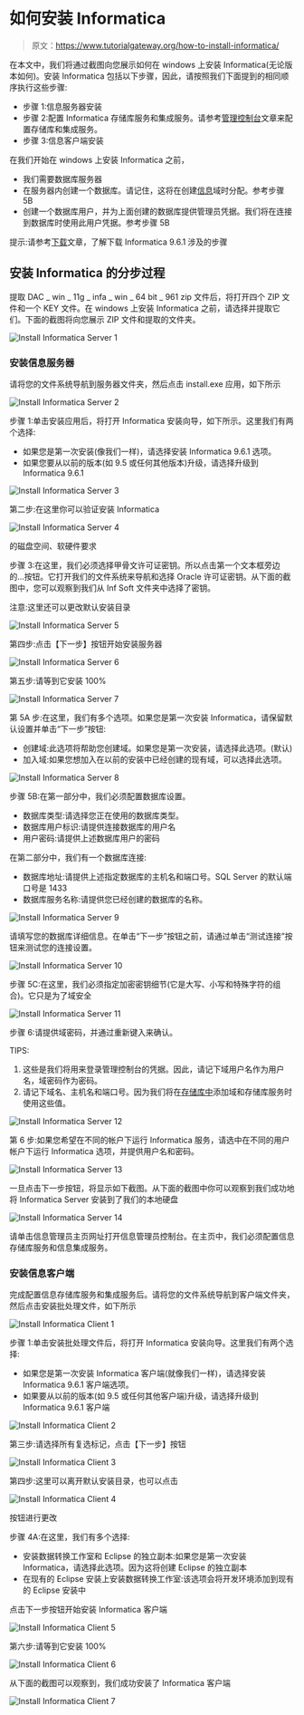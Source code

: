 # 如何安装 Informatica

> 原文：<https://www.tutorialgateway.org/how-to-install-informatica/>

在本文中，我们将通过截图向您展示如何在 windows 上安装 Informatica(无论版本如何)。安装 Informatica 包括以下步骤，因此，请按照我们下面提到的相同顺序执行这些步骤:

*   步骤 1:信息服务器安装
*   步骤 2:配置 Informatica 存储库服务和集成服务。请参考[管理控制台](https://www.tutorialgateway.org/informatica-admin-console/)文章来配置存储库和集成服务。
*   步骤 3:信息客户端安装

在我们开始在 windows 上安装 Informatica 之前，

*   我们需要数据库服务器
*   在服务器内创建一个数据库。请记住，这将在创建[信息](https://www.tutorialgateway.org/informatica/)域时分配。参考步骤 5B
*   创建一个数据库用户，并为上面创建的数据库提供管理员凭据。我们将在连接到数据库时使用此用户凭据。参考步骤 5B

提示:请参考[下载](https://www.tutorialgateway.org/how-to-download-informatica/)文章，了解下载 Informatica 9.6.1 涉及的步骤

## 安装 Informatica 的分步过程

提取 DAC _ win _ 11g _ infa _ win _ 64 bit _ 961 zip 文件后，将打开四个 ZIP 文件和一个 KEY 文件。在 windows 上安装 Informatica 之前，请选择并提取它们。下面的截图将向您展示 ZIP 文件和提取的文件夹。

![Install Informatica Server 1](img/37323776aba9016f19b1328548526800.png)

### 安装信息服务器

请将您的文件系统导航到服务器文件夹，然后点击 install.exe 应用，如下所示

![Install Informatica Server 2](img/796b0f9bed53b888d47f18e269bad1b8.png)

步骤 1:单击安装应用后，将打开 Informatica 安装向导，如下所示。这里我们有两个选择:

*   如果您是第一次安装(像我们一样)，请选择安装 Informatica 9.6.1 选项。
*   如果您要从以前的版本(如 9.5 或任何其他版本)升级，请选择升级到 Informatica 9.6.1

![Install Informatica Server 3](img/aba285bd5fd30fa2ccc6e9a6f3b1593d.png)

第二步:在这里你可以验证安装 Informatica

![Install Informatica Server 4](img/93eca81a1a6ef25e3538be958b2ee729.png)

的磁盘空间、软硬件要求

步骤 3:在这里，我们必须选择甲骨文许可证密钥。所以点击第一个文本框旁边的…按钮。它打开我们的文件系统来导航和选择 Oracle 许可证密钥。从下面的截图中，您可以观察到我们从 Inf Soft 文件夹中选择了密钥。

注意:这里还可以更改默认安装目录

![Install Informatica Server 5](img/2b587ee01686d70977e70e1f176ea5da.png)

第四步:点击【下一步】按钮开始安装服务器

![Install Informatica Server 6](img/af53b4c88ac51519d3f43380b4f5dd21.png)

第五步:请等到它安装 100%

![Install Informatica Server 7](img/95519957371a0f53caba59469ce30e01.png)

第 5A 步:在这里，我们有多个选项。如果您是第一次安装 Informatica，请保留默认设置并单击“下一步”按钮:

*   创建域:此选项将帮助您创建域。如果您是第一次安装，请选择此选项。(默认)
*   加入域:如果您想加入在以前的安装中已经创建的现有域，可以选择此选项。

![Install Informatica Server 8](img/2abe7cf9a0286dca6ae5c0dedc80139d.png)

步骤 5B:在第一部分中，我们必须配置数据库设置。

*   数据库类型:请选择您正在使用的数据库类型。
*   数据库用户标识:请提供连接数据库的用户名
*   用户密码:请提供上述数据库用户的密码

在第二部分中，我们有一个数据库连接:

*   数据库地址:请提供上述指定数据库的主机名和端口号。SQL Server 的默认端口号是 1433
*   数据库服务名称:请提供您已经创建的数据库的名称。

![Install Informatica Server 9](img/76c19e7e8c361096d348d3b8f651cd1b.png)

请填写您的数据库详细信息。在单击“下一步”按钮之前，请通过单击“测试连接”按钮来测试您的连接设置。

![Install Informatica Server 10](img/3ed15e1f721aee292e78ca182f9b32fb.png)

步骤 5C:在这里，我们必须指定加密密钥细节(它是大写、小写和特殊字符的组合)。它只是为了域安全

![Install Informatica Server 11](img/e07429b93ffe8f086e09ea994732da6f.png)

步骤 6:请提供域密码，并通过重新键入来确认。

TIPS:

1.  这些是我们将用来登录管理控制台的凭据。因此，请记下域用户名作为用户名，域密码作为密码。
2.  请记下域名、主机名和端口号。因为我们将在[存储库中](https://www.tutorialgateway.org/informatica-repository/)添加域和存储库服务时使用这些值。

![Install Informatica Server 12](img/659ee00bf2555eaa1f18ac1933b336ab.png)

第 6 步:如果您希望在不同的帐户下运行 Informatica 服务，请选中在不同的用户帐户下运行 Informatica 选项，并提供用户名和密码。

![Install Informatica Server 13](img/68fd1ab016fef7496aca77661f5d957d.png)

一旦点击下一步按钮，将显示如下截图。从下面的截图中你可以观察到我们成功地将 Informatica Server 安装到了我们的本地硬盘

![Install Informatica Server 14](img/77ec8e586fbc955c4fe0fb0e6e0f3fc4.png)

请单击信息管理员主页网址打开信息管理员控制台。在主页中，我们必须配置信息存储库服务和信息集成服务。

### 安装信息客户端

完成配置信息存储库服务和集成服务后。请将您的文件系统导航到客户端文件夹，然后点击安装批处理文件，如下所示

![Install Informatica Client 1](img/29d295d7ae93476c6db680a9a86b6ccc.png)

步骤 1:单击安装批处理文件后，将打开 Informatica 安装向导。这里我们有两个选择:

*   如果您是第一次安装 Informatica 客户端(就像我们一样)，请选择安装 Informatica 9.6.1 客户端选项。
*   如果要从以前的版本(如 9.5 或任何其他客户端)升级，请选择升级到 Informatica 9.6.1 客户端

![Install Informatica Client 2](img/fc8c0322dec5968b188adf8f51ca91d4.png)

第三步:请选择所有复选标记，点击【下一步】按钮

![Install Informatica Client 3](img/32458b2b93e6cc5710924c00e35710b0.png)

第四步:这里可以离开默认安装目录，也可以点击

![Install Informatica Client 4](img/3c63a21040069fe911af3561f285f25d.png)

按钮进行更改

步骤 4A:在这里，我们有多个选择:

*   安装数据转换工作室和 Eclipse 的独立副本:如果您是第一次安装 Informatica，请选择此选项。因为这将创建 Eclipse 的独立副本
*   在现有的 Eclipse 安装上安装数据转换工作室:该选项会将开发环境添加到现有的 Eclipse 安装中

点击下一步按钮开始安装 Informatica 客户端

![Install Informatica Client 5](img/9a10041c33efa91acc2b84e23d2b9193.png)

第六步:请等到它安装 100%

![Install Informatica Client 6](img/ae980c6f12ab6cd826996d844337c90f.png)

从下面的截图可以观察到，我们成功安装了 Informatica 客户端

![Install Informatica Client 7](img/ab4448b689fdf6c9a09a08df847db736.png)